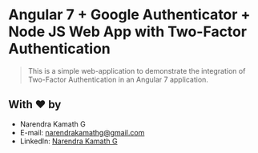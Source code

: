 # Angular 7 + Google Authenticator + Node JS Web App with Two-Factor Authentication

> This is a simple web-application to demonstrate the integration of Two-Factor Authentication in an Angular 7 application.

## With :heart: by
- Narendra Kamath G
- E-mail: [narendrakamathg@gmail.com](mailto:narendrakamathg@gmail.com)
- LinkedIn: [Narendra Kamath G](https://in.linkedin.com/in/narendra-kamath-g-50158230)